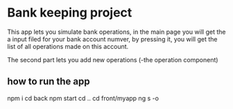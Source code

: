 # Bank keeping project

This app lets you simulate bank operations,
in the main page you will get the a input filed for your bank account numver,
by pressing it, you will get the list of all operations made on this account.

The second part lets you add new operations (-the operation component)


## how to run the app

npm i
cd back
npm start
cd ..
cd front/myapp
ng s -o

##



